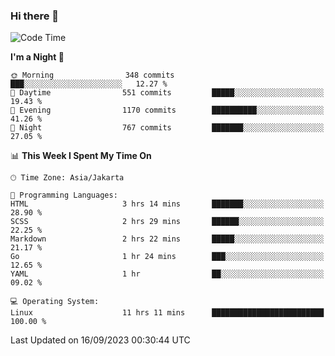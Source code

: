### Hi there 👋

<!--
**rmsubekti/rmsubekti** is a ✨ _special_ ✨ repository because its `README.md` (this file) appears on your GitHub profile.

Here are some ideas to get you started:

- 🔭 I’m currently working on ...
- 🌱 I’m currently learning ...
- 👯 I’m looking to collaborate on ...
- 🤔 I’m looking for help with ...
- 💬 Ask me about ...
- 📫 How to reach me: ...
- 😄 Pronouns: ...
- ⚡ Fun fact: ...
-->

<!--START_SECTION:waka-->
![Code Time](http://img.shields.io/badge/Code%20Time-1%2C767%20hrs%202%20mins-blue)

**I'm a Night 🦉** 

```text
🌞 Morning                348 commits         ███░░░░░░░░░░░░░░░░░░░░░░   12.27 % 
🌆 Daytime                551 commits         █████░░░░░░░░░░░░░░░░░░░░   19.43 % 
🌃 Evening                1170 commits        ██████████░░░░░░░░░░░░░░░   41.26 % 
🌙 Night                  767 commits         ███████░░░░░░░░░░░░░░░░░░   27.05 % 
```


📊 **This Week I Spent My Time On** 

```text
🕑︎ Time Zone: Asia/Jakarta

💬 Programming Languages: 
HTML                     3 hrs 14 mins       ███████░░░░░░░░░░░░░░░░░░   28.90 % 
SCSS                     2 hrs 29 mins       ██████░░░░░░░░░░░░░░░░░░░   22.25 % 
Markdown                 2 hrs 22 mins       █████░░░░░░░░░░░░░░░░░░░░   21.17 % 
Go                       1 hr 24 mins        ███░░░░░░░░░░░░░░░░░░░░░░   12.65 % 
YAML                     1 hr                ██░░░░░░░░░░░░░░░░░░░░░░░   09.02 % 

💻 Operating System: 
Linux                    11 hrs 11 mins      █████████████████████████   100.00 % 
```


 Last Updated on 16/09/2023 00:30:44 UTC
<!--END_SECTION:waka-->

